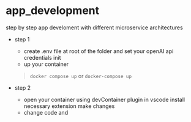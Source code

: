 # app_development
 step by step app develoment with different microservice architectures 

* step 1
  - create .env file at root of the folder and set your openAI api credentials init
  - up your container
  > `docker compose up`
  or 
  > `docker-compose up`

 * step 2
   - open your container using devContainer plugin in vscode install necessary extension make changes
   - change code and
